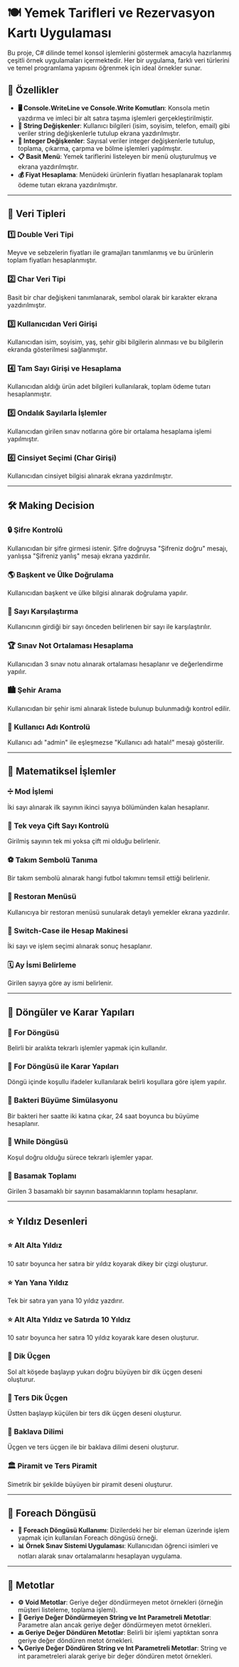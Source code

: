 # 🍽️ Yemek Tarifleri ve Rezervasyon Kartı Uygulaması

Bu proje, C# dilinde temel konsol işlemlerini göstermek amacıyla hazırlanmış çeşitli örnek uygulamaları içermektedir. Her bir uygulama, farklı veri türlerini ve temel programlama yapısını öğrenmek için ideal örnekler sunar.

## 🚀 Özellikler

- **🖥️ Console.WriteLine ve Console.Write Komutları**: Konsola metin yazdırma ve imleci bir alt satıra taşıma işlemleri gerçekleştirilmiştir.
- **📄 String Değişkenler**: Kullanıcı bilgileri (isim, soyisim, telefon, email) gibi veriler string değişkenlerle tutulup ekrana yazdırılmıştır.
- **🔢 Integer Değişkenler**: Sayısal veriler integer değişkenlerle tutulup, toplama, çıkarma, çarpma ve bölme işlemleri yapılmıştır.
- **📋 Basit Menü**: Yemek tariflerini listeleyen bir menü oluşturulmuş ve ekrana yazdırılmıştır.
- **💰 Fiyat Hesaplama**: Menüdeki ürünlerin fiyatları hesaplanarak toplam ödeme tutarı ekrana yazdırılmıştır.

---

## 🧮 Veri Tipleri

### 1️⃣ Double Veri Tipi
Meyve ve sebzelerin fiyatları ile gramajları tanımlanmış ve bu ürünlerin toplam fiyatları hesaplanmıştır.

### 2️⃣ Char Veri Tipi
Basit bir char değişkeni tanımlanarak, sembol olarak bir karakter ekrana yazdırılmıştır.

### 3️⃣ Kullanıcıdan Veri Girişi
Kullanıcıdan isim, soyisim, yaş, şehir gibi bilgilerin alınması ve bu bilgilerin ekranda gösterilmesi sağlanmıştır.

### 4️⃣ Tam Sayı Girişi ve Hesaplama
Kullanıcıdan aldığı ürün adet bilgileri kullanılarak, toplam ödeme tutarı hesaplanmıştır.

### 5️⃣ Ondalık Sayılarla İşlemler
Kullanıcıdan girilen sınav notlarına göre bir ortalama hesaplama işlemi yapılmıştır.

### 6️⃣ Cinsiyet Seçimi (Char Girişi)
Kullanıcıdan cinsiyet bilgisi alınarak ekrana yazdırılmıştır.

---

## 🛠️ Making Decision

### 🔒 Şifre Kontrolü
Kullanıcıdan bir şifre girmesi istenir. Şifre doğruysa "Şifreniz doğru" mesajı, yanlışsa "Şifreniz yanlış" mesajı ekrana yazdırılır.

### 🌎 Başkent ve Ülke Doğrulama
Kullanıcıdan başkent ve ülke bilgisi alınarak doğrulama yapılır.

### 🔢 Sayı Karşılaştırma
Kullanıcının girdiği bir sayı önceden belirlenen bir sayı ile karşılaştırılır.

### 🏆 Sınav Not Ortalaması Hesaplama
Kullanıcıdan 3 sınav notu alınarak ortalaması hesaplanır ve değerlendirme yapılır.

### 🏙️ Şehir Arama
Kullanıcıdan bir şehir ismi alınarak listede bulunup bulunmadığı kontrol edilir.

### 👤 Kullanıcı Adı Kontrolü
Kullanıcı adı "admin" ile eşleşmezse "Kullanıcı adı hatalı!" mesajı gösterilir.

---

## 🧮 Matematiksel İşlemler

### ➗ Mod İşlemi
İki sayı alınarak ilk sayının ikinci sayıya bölümünden kalan hesaplanır.

### 🔢 Tek veya Çift Sayı Kontrolü
Girilmiş sayının tek mi yoksa çift mi olduğu belirlenir.

### ⚽ Takım Sembolü Tanıma
Bir takım sembolü alınarak hangi futbol takımını temsil ettiği belirlenir.

### 🍕 Restoran Menüsü
Kullanıcıya bir restoran menüsü sunularak detaylı yemekler ekrana yazdırılır.

### 🧮 Switch-Case ile Hesap Makinesi
İki sayı ve işlem seçimi alınarak sonuç hesaplanır.

### 🗓️ Ay İsmi Belirleme
Girilen sayıya göre ay ismi belirlenir.

---

## 🔁 Döngüler ve Karar Yapıları

### 🔄 For Döngüsü
Belirli bir aralıkta tekrarlı işlemler yapmak için kullanılır.

### 🔄 For Döngüsü ile Karar Yapıları
Döngü içinde koşullu ifadeler kullanılarak belirli koşullara göre işlem yapılır.

### 🧬 Bakteri Büyüme Simülasyonu
Bir bakteri her saatte iki katına çıkar, 24 saat boyunca bu büyüme hesaplanır.

### 🔄 While Döngüsü
Koşul doğru olduğu sürece tekrarlı işlemler yapar.

### 🔢 Basamak Toplamı
Girilen 3 basamaklı bir sayının basamaklarının toplamı hesaplanır.

---

## ⭐ Yıldız Desenleri

### ⭐ Alt Alta Yıldız
10 satır boyunca her satıra bir yıldız koyarak dikey bir çizgi oluşturur.

### ⭐ Yan Yana Yıldız
Tek bir satıra yan yana 10 yıldız yazdırır.

### ⭐ Alt Alta Yıldız ve Satırda 10 Yıldız
10 satır boyunca her satıra 10 yıldız koyarak kare desen oluşturur.

### 🔺 Dik Üçgen
Sol alt köşede başlayıp yukarı doğru büyüyen bir dik üçgen deseni oluşturur.

### 🔻 Ters Dik Üçgen
Üstten başlayıp küçülen bir ters dik üçgen deseni oluşturur.

### 🔷 Baklava Dilimi
Üçgen ve ters üçgen ile bir baklava dilimi deseni oluşturur.

### 🏛️ Piramit ve Ters Piramit
Simetrik bir şekilde büyüyen bir piramit deseni oluşturur.

---

## 📜 Foreach Döngüsü

- **🔄 Foreach Döngüsü Kullanımı**: Dizilerdeki her bir eleman üzerinde işlem yapmak için kullanılan Foreach döngüsü örneği.
- **📊 Örnek Sınav Sistemi Uygulaması**: Kullanıcıdan öğrenci isimleri ve notları alarak sınav ortalamalarını hesaplayan uygulama.

---
  ## 📜 Metotlar
- **⚙️ Void Metotlar**: Geriye değer döndürmeyen metot örnekleri (örneğin müşteri listeleme, toplama işlemi).
- **📝 Geriye Değer Döndürmeyen String ve Int Parametreli Metotlar**: Parametre alan ancak geriye değer döndürmeyen metot örnekleri.
- **🔙 Geriye Değer Döndüren Metotlar**: Belirli bir işlemi yaptıktan sonra geriye değer döndüren metot örnekleri.
- **🔤 Geriye Değer Döndüren String ve Int Parametreli Metotlar**: String ve int parametreleri alarak geriye bir değer döndüren metot örnekleri.


